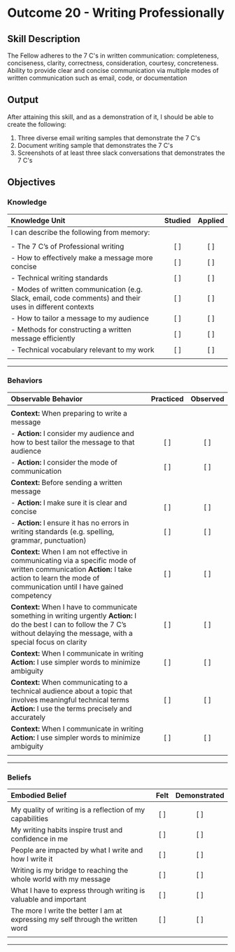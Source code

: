 # Outcome 20 - Writing Professionally

## Skill Description

The Fellow adheres to the 7 C's in written communication: completeness, conciseness, clarity, correctness, consideration, courtesy, concreteness. Ability to provide clear and concise communication via multiple modes of written communication such as email, code, or documentation


## Output

After attaining this skill, and as a demonstration of it, I should be able to create the following:

1. Three diverse email writing samples that demonstrate the 7 C's
2. Document writing sample that demonstrates the 7 C's
3. Screenshots of at least three slack conversations that demonstrates the 7 C's


## Objectives

### Knowledge


| Knowledge Unit | Studied | Applied |
|:---|:---:|:---:|
| I can describe the following from memory: | | |
| | | |
| - The 7 C’s of Professional writing | [ ] | [ ] |
| - How to effectively make a message more concise | [ ] | [ ] |
| - Technical writing standards | [ ] | [ ] |
| - Modes of written communication (e.g. Slack, email, code comments) and their uses in different contexts | [ ] | [ ] |
| - How to tailor a message to my audience | [ ] | [ ] |
| - Methods for constructing a written message efficiently | [ ] | [ ] |
| - Technical vocabulary relevant to my work | [ ] | [ ] |
| | | |



---

### Behaviors


| Observable Behavior | Practiced | Observed |
|:---|:---:|:---:|
| | | |
| **Context:** When preparing to write a message | | |
| - **Action:** I consider my audience and how to best tailor the message to that audience | [ ] | [ ] |
| - **Action:** I consider the mode of communication | [ ] | [ ] |
| **Context:** Before sending a written message | | |
| - **Action:** I make sure it is clear and concise | [ ] | [ ] |
| - **Action:** I ensure it has no errors in writing standards (e.g. spelling, grammar, punctuation)| [ ] | [ ] |
| **Context:** When I am not effective in communicating via a specific mode of written communication **Action:** I take action to learn the mode of communication until I have gained competency | [ ] | [ ] |
| **Context:** When I have to communicate something in writing urgently **Action:** I do the best I can to follow the 7 C’s without delaying the message, with a special focus on clarity | [ ] | [ ] |
| **Context:** When I communicate in writing **Action:** I use simpler words to minimize ambiguity | [ ] | [ ] |
| **Context:** When communicating to a technical audience about a topic that involves meaningful technical terms **Action:** I use the terms precisely and accurately | [ ] | [ ] |
| **Context:** When I communicate in writing **Action:** I use simpler words to minimize ambiguity | [ ] | [ ] |
| | | |

---


### Beliefs


| Embodied Belief | Felt | Demonstrated |
|:---|:---:|:---:|
| | | |
| My quality of writing is a reflection of my capabilities | [ ] | [ ] |
| My writing habits inspire trust and confidence in me | [ ] | [ ] |
| People are impacted by what I write and how I write it | [ ] | [ ] |
| Writing is my bridge to reaching the whole world with my message | [ ] | [ ] |
| What I have to express through writing is valuable and important | [ ] | [ ] |
| The more I write the better I am at expressing my self through the written word | [ ] | [ ] |
| | | |
---
